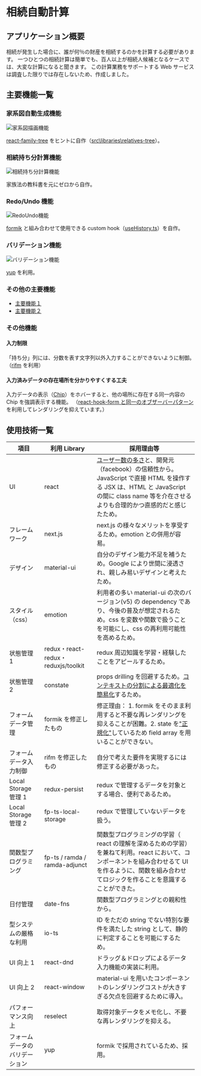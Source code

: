 # 相続自動計算

## アプリケーション概要

相続が発生した場合に、誰が何％の財産を相続するのかを計算する必要があります。
一つひとつの相続計算は簡単でも、百人以上が相続人候補となるケースでは、大変な計算になると聞きます。
この計算業務をサポートする Web サービスは調査した限りでは存在しないため、作成しました。

## 主要機能一覧

### 家系図自動生成機能

![家系図描画機能](public/images/4-家系図描画機能.gif)

[react-family-tree](https://sanichkotikov.github.io/react-family-tree-example/) をヒントに自作（[src\libraries\relatives-tree](src\libraries\relatives-tree)）。

### 相続持ち分計算機能

![相続持ち分計算機能](public/images/10-相続持ち分計算機能.gif)

家族法の教科書を元にゼロから自作。

### Redo/Undo 機能

![RedoUndo機能](public/images/6-RedoUndo機能.gif)

[formik](https://formik.org/docs/overview) と組み合わせて使用できる custom hook（[useHistory.ts](src/utils/react/hooks/useHistory.ts)）を自作。

### バリデーション機能

![バリデーション機能](public/images/8-バリデーション.gif)

[yup](https://github.com/jquense/yup) を利用。

### その他の主要機能

- [主要機能１](README/主要機能１.md)
- [主要機能２](README/主要機能２.md)

### その他機能

#### 入力制限

「持ち分」列には、分数を表す文字列以外入力することができないように制御。（[rifm](https://github.com/realadvisor/rifm) を利用）

#### 入力済みデータの存在場所を分かりやすくする工夫

入力データの表示（[Chip](https://next--material-ui.netlify.app/components/chips/#main-content)）をホバーすると、他の場所に存在する同一内容の Chip を強調表示する機能。
（[react-hook-form と同一のオブザーバーパターン](https://github.com/react-hook-form/react-hook-form/blob/master/src/utils/Subject.ts)を利用してレンダリングを抑えています。）

## 使用技術一覧

| 項目                           | 利用 Library                        | 採用理由等                                                                                                                                                                                                                                                      |
| ------------------------------ | ----------------------------------- | --------------------------------------------------------------------------------------------------------------------------------------------------------------------------------------------------------------------------------------------------------------- |
| UI                             | react                               | [ユーザー数の多さ](https://www.npmtrends.com/angular-vs-react-vs-vue)と、開発元（facebook）の信頼性から。JavaScript で直接 HTML を操作する JSX は、HTML と JavaScript の間に class name 等を介在させるよりも合理的かつ直感的だと感じたため。                    |
| フレームワーク                 | next.js                             | next.js の様々なメリットを享受するため。emotion との併用が容易。                                                                                                                                                                                                |
| デザイン                       | material-ui                         | 自分のデザイン能力不足を補うため。Google により世間に浸透され、親しみ易いデザインと考えたため。                                                                                                                                                                 |
| スタイル（css）                | emotion                             | 利用者の多い material-ui の次のバージョン(v5) の dependency であり、今後の普及が想定されるため。css を変数や関数で扱うことを可能にし、css の再利用可能性を高めるため。                                                                                          |
| 状態管理 1                     | redux・react-redux・reduxjs/toolkit | redux 周辺知識を学習・経験したことをアピールするため。                                                                                                                                                                                                          |
| 状態管理 2                     | constate                            | props drilling を回避するため。[コンテキストの分割による最適化を簡易化](https://qiita.com/fizumi6/items/224eea88f087e2bb3dd3)するため。                                                                                                                         |
| フォームデータ管理             | formik を修正したもの               | 修正理由： 1. formik をそのまま利用すると不要な再レンダリングを抑えることが困難。2. state を["正規化"](https://redux.js.org/recipes/structuring-reducers/normalizing-state-shape#designing-a-normalized-state)しているため field array を用いることができない。 |
| フォームデータ入力制御         | rifm を修正したもの                 | 自分で考えた要件を実現するには修正する必要があった。                                                                                                                                                                                                            |
| Local Storage 管理 1           | redux-persist                       | redux で管理するデータを対象とする場合、便利であるため。                                                                                                                                                                                                        |
| Local Storage 管理 2           | fp-ts-local-storage                 | redux で管理していないデータを扱う。                                                                                                                                                                                                                            |
| 関数型プログラミング           | fp-ts / ramda / ramda-adjunct       | 関数型プログラミングの学習（ react の理解を深めるための学習）を兼ねて利用。react において、コンポーネントを組み合わせるて UI を作るように、関数を組み合わせてロジックを作ることを意識することができた。                                                         |
| 日付管理                       | date-fns                            | 関数型プログラミングとの親和性から。                                                                                                                                                                                                                            |
| 型システムの厳格な利用         | io-ts                               | ID をただの string でない特別な要件を満たした string として、静的に判定することを可能にするため。                                                                                                                                                               |
| UI 向上 1                      | react-dnd                           | ドラッグ＆ドロップによるデータ入力機能の実装に利用。                                                                                                                                                                                                            |
| UI 向上 2                      | react-window                        | material-ui を用いたコンポーネントのレンダリングコストが大きすぎる欠点を回避するために導入。                                                                                                                                                                    |
| パフォーマンス向上             | reselect                            | 取得対象データをメモ化し、不要な再レンダリングを抑える。                                                                                                                                                                                                        |
| フォームデータのバリデーション | yup                                 | formik で採用されているため、採用。                                                                                                                                                                                                                             |
